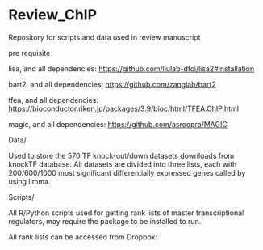# Review_ChIP
Repository for scripts and data used in review manuscript

pre requisite

lisa, and all dependencies: https://github.com/liulab-dfci/lisa2#installation

bart2, and all dependencies: https://github.com/zanglab/bart2

tfea, and all dependencies: https://bioconductor.riken.jp/packages/3.9/bioc/html/TFEA.ChIP.html

magic, and all dependencies: https://github.com/asroopra/MAGIC

Data/ 

Used to store the 570 TF knock-out/down datasets downloads from knockTF database. All datasets are divided into three lists, each with 200/600/1000 most significant differentially expressed genes called by using limma.

Scripts/

All R/Python scripts used for getting rank lists of master transcriptional regulators, may require the package to be installed to run.

All rank lists can be accessed from Dropbox:
